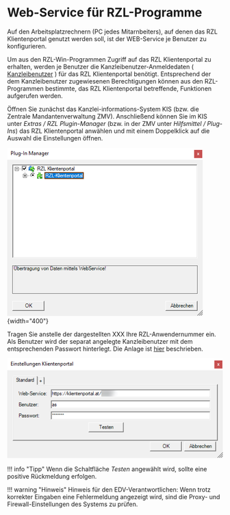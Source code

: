 # Web-Service für RZL-Programme

Auf den Arbeitsplatzrechnern (PC jedes Mitarnbeiters), auf denen das RZL Klientenportal genutzt werden soll, ist der WEB-Service je Benutzer zu konfigurieren.

Um aus den RZL-Win-Programmen Zugriff auf das RZL Klientenportal zu erhalten, werden je Benutzer die Kanzleibenutzer-Anmeldedaten (  [Kanzleibenutzer](../Stammdaten/KanzleiStammdaten/StammdatenKanzleibenutzer.md) ) für das RZL Klientenportal benötigt. Entsprechend der dem Kanzleibenutzer zugewiesenen Berechtigungen können aus den RZL-Programmen bestimmte, das RZL Klientenportal betreffende, Funktionen aufgerufen werden.

Öffnen Sie zunächst das Kanzlei-informations-System KIS (bzw. die Zentrale Mandantenverwaltung ZMV). Anschließend können Sie im KIS unter *Extras / RZL Plugin-Manager* (bzw. in der ZMV unter *Hilfsmittel / Plug-Ins*) das RZL Klientenportal anwählen und mit einem Doppelklick auf die Auswahl die Einstellungen öffnen.


![](img/image6.png){width="400"}

Tragen Sie anstelle der dargestellten XXX Ihre RZL-Anwendernummer ein. 
Als Benutzer wird der separat angelegte Kanzleibenutzer mit dem entsprechenden Passwort hinterlegt. Die Anlage ist [hier](../Stammdaten/KanzleiStammdaten/StammdatenKanzleibenutzer.md) beschrieben.


![](img/image7.png)


!!! info "Tipp"
    Wenn die Schaltfläche *Testen* angewählt wird, sollte eine positive Rückmeldung erfolgen.


!!! warning "Hinweis"
    Hinweis für den EDV-Verantwortlichen: Wenn trotz korrekter Eingaben eine Fehlermeldung angezeigt wird, sind die Proxy- und Firewall-Einstellungen des Systems zu prüfen.
